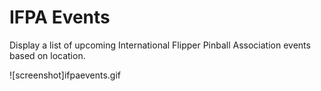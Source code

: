 # IFPA Events

Display a list of upcoming International Flipper Pinball Association events based on location.

![screenshot]ifpaevents.gif